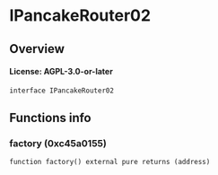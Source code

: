 # IPancakeRouter02

## Overview

#### License: AGPL-3.0-or-later

```solidity
interface IPancakeRouter02
```


## Functions info

### factory (0xc45a0155)

```solidity
function factory() external pure returns (address)
```


